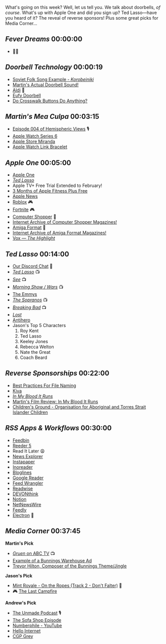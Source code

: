 What's going on this week? Well, let us tell you. We talk about doorbells, _of course_. What's up with Apple One and did you sign up? Ted Lasso—have you heard of it? The reveal of reverse sponsors! Plus some great picks for Media Corner...

## _Fever Dreams_ 00:00:00
- 🤷‍♂️

## _Doorbell Technology_ 00:00:19
- [Soviet Folk Song Example - _Korobeiniki_](https://en.wikipedia.org/wiki/Korobeiniki)
- [Martin's Actual Doorbell Sound!](https://loungeruminator.net/wp-content/uploads/2020/11/martins-soviet-doorbell.m4a)
- [Aldi](https://www.aldi.com.au) 🛒
- [Eufy Doorbell](https://www.eufylife.com/products/604/656/video-doorbell)
- [Do Crosswalk Buttons Do Anything?](https://www.mentalfloss.com/article/617285/do-crosswalk-buttons-actually-do-anything)

## _Martin's Mea Culpa_ 00:03:15
- [Episode 004 of Hemispheric Views](https://listen.hemisphericviews.com/004) 🎙
- [Apple Watch Series 6](https://www.apple.com/apple-watch-series-6/)
- [Apple Store Miranda](https://www.apple.com/au/retail/miranda/)
- [Apple Watch Link Bracelet](https://www.apple.com/shop/product/MUHL2AM/A/42mm-silver-link-bracelet)

## _Apple One_ 00:05:00
- [Apple One](https://www.apple.com/apple-one/)
- [_Ted Lasso_](https://tv.apple.com/show/ted-lasso/umc.cmc.vtoh0mn0xn7t3c643xqonfzy)
- Apple TV+ Free Trial Extended to February!
- [3 Months of Apple Fitness Plus Free](https://www.apple.com/apple-fitness-plus/)
- [Apple News](https://www.apple.com/apple-news/)
- [Roblox](https://www.roblox.com) 🎮
- [Fortnite](https://www.epicgames.com/fortnite) 🎮
- [Computer Shopper](https://en.wikipedia.org/wiki/Computer_Shopper_(US_magazine)) 📖
- [Internet Archive of Computer Shopper Magazines!](https://archive.org/details/computer_shopper)
- [Amiga Format](https://en.wikipedia.org/wiki/Amiga_Format) 📖
- [Internet Archive of Amiga Format Magazines!](https://archive.org/details/amigaformatmagazine)
- [Vox — _The Highlight_](https://www.vox.com/the-highlight)

## _Ted Lasso_ 00:14:00
- [Our Discord Chat](https://discord.gg/mzdB2ug) 💬
- [_Ted Lasso_](https://tv.apple.com/us/show/ted-lasso/umc.cmc.vtoh0mn0xn7t3c643xqonfzy?ctx_brand=tvs.sbd.4000) 📺
- [_See_](https://tv.apple.com/us/show/see/umc.cmc.3s4mgg2y7h95fks9gnc4pw13m?ctx_brand=tvs.sbd.4000) 📺
- [_Morning Show / Wars_](https://tv.apple.com/us/show/the-morning-show/umc.cmc.25tn3v8ku4b39tr6ccgb8nl6m?ctx_brand=tvs.sbd.4000) 📺
- [The Emmys](http://www.emmys.tv/awards)
- [_The Sopranos_](https://en.wikipedia.org/wiki/The_Sopranos) 📺
- [_Breaking Bad_](https://www.amc.com/shows/breaking-bad) 📺
- [_Lost_](https://en.wikipedia.org/wiki/Lost_(TV_series))
- [Antihero](https://en.wikipedia.org/wiki/Antihero)
- Jason's Top 5 Characters
    1. Roy Kent
    2. Ted Lasso
    3. Keeley Jones
    4. Rebecca Welton
    5. Nate the Great
    6. Coach Beard

## _Reverse Sponsorships_ 00:22:00
- [Best Practices For File Naming](https://library.stanford.edu/research/data-management-services/data-best-practices/best-practices-file-naming)
- [Kiva](https://www.kiva.org)
- [_In My Blood It Runs_](https://inmyblooditruns.com)
- [Martin's Film Review: In My Blood It Runs](https://loungeruminator.net/2020/07/27/film-review-in-my-blood-it-runs)
- [Children's Ground - Organisation for Aboriginal and Torres Strait Islander Children](https://childrensground.org.au)

## _RSS Apps & Workflows_ 00:30:00
- [Feedbin](https://feedbin.com)
- [Reeder 5](https://reederapp.com)
- Read It Later 😩
- [News Explorer](https://betamagic.nl/products/newsexplorer.html)
- [Instapaper](https://www.instapaper.com)
- [Inoreader](https://www.inoreader.com/)
- [Bloglines](https://en.wikipedia.org/wiki/Bloglines)
- [Google Reader](https://en.wikipedia.org/wiki/Google_Reader)
- [Feed Wrangler](https://feedwrangler.net/welcome.html)
- [Readwise](https://readwise.io)
- [DEVONthink](https://www.devontechnologies.com)
- [Notion](https://www.notion.so)
- [NetNewsWire](https://ranchero.com/netnewswire/)
- [Feedly](https://feedly.com/)
- [Electron](https://www.electronjs.org) 🤮

## _Media Corner_ 00:37:45
**Martin's Pick**
- [_Gruen_ on ABC TV](https://iview.abc.net.au/show/gruen) 📺
- [Example of a Bunnings Warehouse Ad](https://www.youtube.com/watch?v=XpR6y1sNArU)
- [Trevor Hilton, Composer of the Bunnings Theme/Jingle](https://twitter.com/GruenHQ/status/1321389477005193217?s=20)

**Jason's Pick**
- [Mint Royale - On the Ropes (Track 2 - Don't Falter)](https://music.apple.com/us/album/dont-falter-with-lauren-laverne/1090522827?i=1090522837) 🎵
- 🎮 [The Last Campfire](https://thelastcampfiregame.com)

**Andrew's Pick**
- [The Unmade Podcast](https://www.unmade.fm) 🎙
- [The Sofa Shop Episode](https://www.unmade.fm/episodes/sofa-shop-interviews)
- [Numberphile - YouTube](https://www.youtube.com/user/numberphile)
- [Hello Internet](http://www.hellointernet.fm)
- [CGP Grey](https://www.cgpgrey.com)
